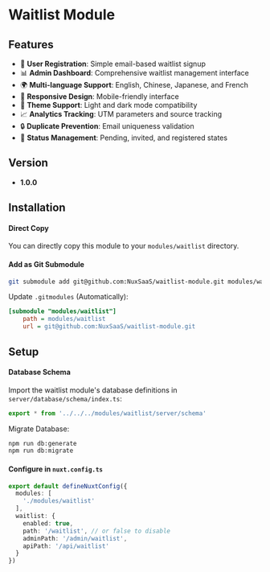 # Waitlist Module

## Features

- 🚀 **User Registration**: Simple email-based waitlist signup
- 📊 **Admin Dashboard**: Comprehensive waitlist management interface
- 🌍 **Multi-language Support**: English, Chinese, Japanese, and French
- 📱 **Responsive Design**: Mobile-friendly interface
- 🎨 **Theme Support**: Light and dark mode compatibility
- 📈 **Analytics Tracking**: UTM parameters and source tracking
- 🔒 **Duplicate Prevention**: Email uniqueness validation
- 📧 **Status Management**: Pending, invited, and registered states

## Version
- **1.0.0**

## Installation

#### Direct Copy
You can directly copy this module to your `modules/waitlist` directory.

#### Add as Git Submodule
```bash
git submodule add git@github.com:NuxSaaS/waitlist-module.git modules/waitlist
```

Update `.gitmodules` (Automatically):
```ini
[submodule "modules/waitlist"]
	path = modules/waitlist
	url = git@github.com:NuxSaaS/waitlist-module.git
```

## Setup

#### Database Schema

Import the waitlist module's database definitions in `server/database/schema/index.ts`:
```ts
export * from '../../../modules/waitlist/server/schema'
```

Migrate Database:
```bash
npm run db:generate
npm run db:migrate
```

#### Configure in `nuxt.config.ts`

```ts
export default defineNuxtConfig({
  modules: [
    './modules/waitlist'
  ],
  waitlist: {
    enabled: true,
    path: '/waitlist', // or false to disable
    adminPath: '/admin/waitlist',
    apiPath: '/api/waitlist'
  }
})
```
